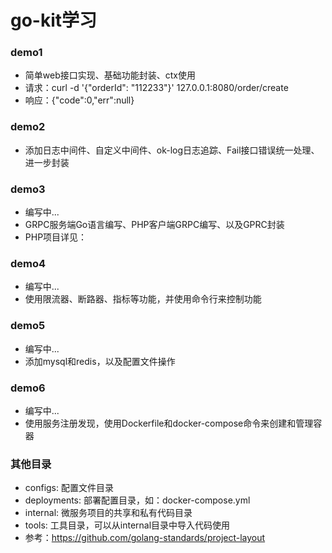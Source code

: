 # go-kit学习

### demo1
- 简单web接口实现、基础功能封装、ctx使用
- 请求：curl -d '{"orderId": "112233"}' 127.0.0.1:8080/order/create
- 响应：{"code":0,"err":null}

### demo2
- 添加日志中间件、自定义中间件、ok-log日志追踪、Fail接口错误统一处理、进一步封装

### demo3
- 编写中...
- GRPC服务端Go语言编写、PHP客户端GRPC编写、以及GPRC封装
- PHP项目详见：

### demo4
- 编写中...
- 使用限流器、断路器、指标等功能，并使用命令行来控制功能

### demo5
- 编写中...
- 添加mysql和redis，以及配置文件操作

### demo6
- 编写中...
- 使用服务注册发现，使用Dockerfile和docker-compose命令来创建和管理容器

### 其他目录
- configs: 配置文件目录
- deployments: 部署配置目录，如：docker-compose.yml 
- internal: 微服务项目的共享和私有代码目录
- tools: 工具目录，可以从internal目录中导入代码使用
- 参考：https://github.com/golang-standards/project-layout